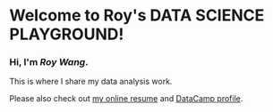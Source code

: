 # Welcome to Roy's DATA SCIENCE PLAYGROUND!

### Hi, I'm *Roy Wang*.

This is where I share my data analysis work.

Please also check out [my online resume](https://www.cakeresume.com/roywang) and [DataCamp profile](https://www.datacamp.com/profile/roywang).
